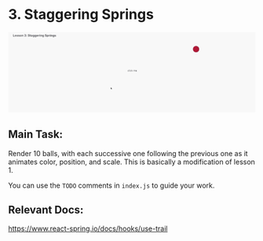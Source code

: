 # 3. Staggering Springs

![example](./stagger.gif)

## Main Task:

Render 10 balls, with each successive one following the previous one as it animates color, position, and scale. This is basically a modification of lesson 1.

You can use the `TODO` comments in `index.js` to guide your work.

## Relevant Docs:

https://www.react-spring.io/docs/hooks/use-trail
